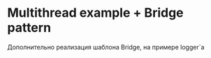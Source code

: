 # Multithread example + Bridge pattern

Дополнительно реализация шаблона Bridge, на примере logger`а
